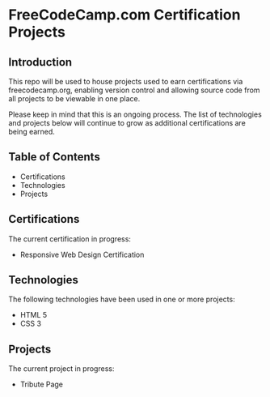# FreeCodeCamp.com Certification Projects

## Introduction
This repo will be used to house projects used to earn certifications via freecodecamp.org, enabling version control and allowing source code from all projects to be viewable in one place.

Please keep in mind that this is an ongoing process. The list of technologies and projects below will continue to grow as additional certifications are being earned.

## Table of Contents
* Certifications
* Technologies
* Projects

## Certifications
The current certification in progress:
* Responsive Web Design Certification

## Technologies
The following technologies have been used in one or more projects:
* HTML 5
* CSS 3

## Projects
The current project in progress:
* Tribute Page